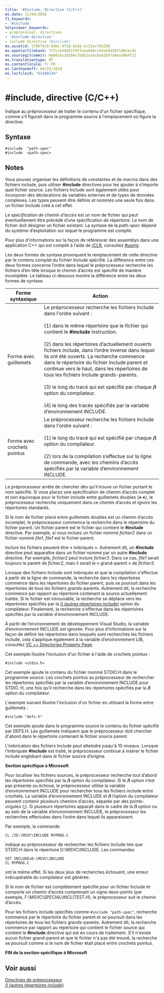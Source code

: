 ```yaml
---
title: '#Include, Directive (C/C++)'
ms.date: 11/04/2016
f1_keywords:
- '#include'
helpviewer_keywords:
- preprocessor, directives
- '#include directive'
- include directive (#include)
ms.assetid: 17067dc0-8db1-4f2d-b43e-ec12ecf83238
ms.openlocfilehash: 7ffccb34d52f8ffa1e6b9cc64a58d3471d02ac92
ms.sourcegitcommit: 0ab61bc3d2b6cfbd52a16c6ab2b97a8ea1864f12
ms.translationtype: MT
ms.contentlocale: fr-FR
ms.lasthandoff: 04/23/2019
ms.locfileid: "62388134"
---
```

# <a name="include-directive-cc"></a>#include, directive (C/C++)

Indique au préprocesseur de traiter le contenu d'un fichier spécifique, comme s'il figurait dans le programme source à l'emplacement où figure la directive.

## <a name="syntax"></a>Syntaxe

```
#include  "path-spec"
#include  <path-spec>
```

## <a name="remarks"></a>Notes

Vous pouvez organiser les définitions de constantes et de macros dans des fichiers include, puis utiliser **#include** directives pour les ajouter à n’importe quel fichier source. Les fichiers Include sont également utiles pour incorporer des déclarations de variables externes et de types de données complexes. Les types peuvent être définis et nommés une seule fois dans un fichier Include créé à cet effet.

Le *spécification de chemin d’accès* est un nom de fichier qui peut éventuellement être précédé d’une spécification de répertoire. Le nom de fichier doit désigner un fichier existant. La syntaxe de la *path-spec* dépend du système d’exploitation sur lequel le programme est compilé.

Pour plus d’informations sur la façon de référencer des assemblys dans une application C++ qui est compilé à l’aide de [/CLR](../build/reference/clr-common-language-runtime-compilation.md), consultez [#using](../preprocessor/hash-using-directive-cpp.md).

Les deux formes de syntaxe provoquent le remplacement de cette directive par le contenu complet du fichier Include spécifié. La différence entre ces deux formes concerne l’ordre dans lequel le préprocesseur recherche les fichiers d’en-tête lorsque le chemin d’accès est spécifié de manière incomplète. Le tableau ci-dessous montre la différence entre les deux formes de syntaxe.

|Forme syntaxique|Action|
|---|------------|
|Forme avec guillemets|Le préprocesseur recherche les fichiers Include dans l'ordre suivant :<br/><br/> (1) dans le même répertoire que le fichier qui contient le **#include** instruction.<br/><br/> (2) dans les répertoires d’actuellement ouverts fichiers include, dans l’ordre inverse dans lequel ils ont été ouverts. La recherche commence dans le répertoire du fichier Include parent et continue vers le haut, dans les répertoires de tous les fichiers Include grands-parents.<br/><br/> (3) le long du tracé qui est spécifié par chaque **/I** option du compilateur.<br/><br/> (4) le long des tracés spécifiés par la variable d’environnement INCLUDE.|
|Forme avec crochets pointus|Le préprocesseur recherche les fichiers Include dans l'ordre suivant :<br/><br/> (1) le long du tracé qui est spécifié par chaque **/I** option du compilateur.<br/><br/> (2) lors de la compilation s’effectue sur la ligne de commande, avec les chemins d’accès spécifiés par la variable d’environnement INCLUDE.|

Le préprocesseur arrête de chercher dès qu'il trouve un fichier portant le nom spécifié. Si vous placez une spécification de chemin d’accès complet et non équivoque pour le fichier include entre guillemets doubles (**» «**), le préprocesseur recherche uniquement dans ce chemin d’accès et ignore les répertoires standards.

Si le nom de fichier placé entre guillemets doubles est un chemin d’accès incomplet, le préprocesseur commence la recherche dans le répertoire du fichier parent. Un fichier parent est le fichier qui contient le **#include** directive. Par exemple, si vous incluez un fichier nommé *fichier2* dans un fichier nommé *file1*, *file1* est le fichier parent.

Inclure les fichiers peuvent être « imbriqués ». Autrement dit, un **#include** directive peut apparaître dans un fichier nommé par un autre **#include** directive. Par exemple, *fichier2* peut inclure *fichier3*. Dans ce cas, *file1* serait toujours le parent de *fichier2*, mais il serait le « grand-parent » de *fichier3*.

Lorsque des fichiers Include sont imbriqués et que la compilation s'effectue à partir de la ligne de commande, la recherche dans les répertoires commence dans les répertoires du fichier parent, puis se poursuit dans les répertoires de tous les fichiers grands-parents. Autrement dit, la recherche commence par rapport au répertoire contenant la source actuellement traitée. Si le fichier est introuvable, la recherche se déplace vers les répertoires spécifiés par la [/I (autres répertoires include)](../build/reference/i-additional-include-directories.md) option du compilateur. Finalement, la recherche s'effectue dans les répertoires spécifiés par la variable d'environnement INCLUDE.

À partir de l’environnement de développement Visual Studio, la variable d’environnement INCLUDE est ignorée. Pour plus d’informations sur la façon de définir les répertoires dans lesquels sont recherchés les fichiers include, cela s’applique également à la variable d’environnement LIB, consultez [VC ++ Directories Property Page](../build/reference/vcpp-directories-property-page.md).

Cet exemple illustre l'inclusion d'un fichier à l'aide de crochets pointus :

```
#include <stdio.h>
```

Cet exemple ajoute le contenu du fichier nommé STDIO.H dans le programme source. Les crochets pointus au préprocesseur de rechercher les répertoires spécifiés par la variable d’environnement INCLUDE pour STDIO. H, une fois qu’il recherche dans les répertoires spécifiés par la **/I** option du compilateur.

L'exemple suivant illustre l'inclusion d'un fichier en utilisant la forme entre guillemets :

```
#include "defs.h"
```

Cet exemple ajoute dans le programme source le contenu du fichier spécifié par DEFS.H. Les guillemets indiquent que le préprocesseur doit chercher d'abord dans le répertoire contenant le fichier source parent.

L'imbrication des fichiers Include peut atteindre jusqu'à 10 niveaux. Lorsque l’imbriquée **#include** est traité, le préprocesseur continue à insérer le fichier include englobant dans le fichier source d’origine.

**Section spécifique à Microsoft**

Pour localiser les fichiers sources, le préprocesseur recherche tout d’abord les répertoires spécifiés par la **/I** option du compilateur. Si le **/I** option n’est pas présente ou échoue, le préprocesseur utilise la variable d’environnement INCLUDE pour rechercher tous les fichiers include entre crochets. La variable d’environnement INCLUDE et **/I** l’option du compilateur peuvent contenir plusieurs chemins d’accès, séparés par des points-virgules (**;**). Si plusieurs répertoires apparaît dans le cadre de la **/I** option ou au sein de la variable d’environnement INCLUDE, le préprocesseur les recherches effectuées dans l’ordre dans lequel ils apparaissent.

Par exemple, la commande

```
CL /ID:\MSVC\INCLUDE MYPROG.C
```

indique au préprocesseur de rechercher les fichiers Include tels que STDIO.H dans le répertoire D:\MSVC\INCLUDE\. Les commandes

```
SET INCLUDE=D:\MSVC\INCLUDE
CL MYPROG.C
```

ont le même effet. Si les deux jeux de recherches échouent, une erreur irrécupérable du compilateur est générée.

Si le nom de fichier est complètement spécifié pour un fichier Include et comporte un chemin d’accès comprenant un signe deux-points (par exemple, F:\MSVC\SPECIAL\INCL\TEST.H), le préprocesseur suit le chemin d’accès.

Pour les fichiers include spécifiés comme `#include "path-spec"`, recherche commence par le répertoire du fichier parent et se poursuit dans les répertoires de tous les fichiers grands-parents. Autrement dit, la recherche commence par rapport au répertoire qui contient le fichier source qui contient le **#include** directive qui est en cours de traitement. S'il n'existe aucun fichier grand-parent et que le fichier n'a pas été trouvé, la recherche se poursuit comme si le nom de fichier était placé entre crochets pointus.

**FIN de la section spécifique à Microsoft**

## <a name="see-also"></a>Voir aussi

[Directives de préprocesseur](../preprocessor/preprocessor-directives.md)<br/>
[/I (autres répertoires include)](../build/reference/i-additional-include-directories.md)<br/>
